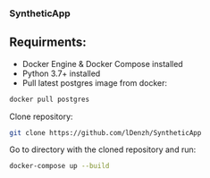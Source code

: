 ### SyntheticApp
 
## Requirments:
- Docker Engine & Docker Compose installed
- Python 3.7+ installed
- Pull latest postgres image from docker:
```bash
docker pull postgres
```
Clone repository:
```bash
git clone https://github.com/lDenzh/SyntheticApp
```
Go to directory with the cloned repository and run:
```bash
docker-compose up --build
```
